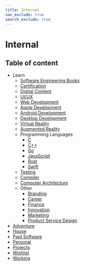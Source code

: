 ```yaml
---
title: Internal
nav_exclude: true
search_exclude: true
---
```


# Internal

<h2 class="text-delta">Table of content</h2>

-   Learn
    -   [Software Engineering Books](/internal/learn/software-engineering-books)
    -   [Certification](/internal/learn/certification)
    -   [Digital Content](/internal/learn/digital-content)
    -   [UI/UX](/internal/learn/ui-ux)
    -   [Web Development](/internal/learn/web-development)
    -   [Apple Development](/internal/learn/apple-development)
    -   [Android Development](/internal/learn/android-development)
    -   [Desktop Development](/internal/learn/desktop-development)
    -   [Virtual Reality](/internal/learn/virtual-reality)
    -   [Augmented Reality](/internal/learn/augmented-reality)
    -   Programming Languages
        -   [C](/internal/learn/programming-languages/c)
        -   [C++](/internal/learn/programming-languages/cpp)
        -   [Go](/internal/learn/programming-languages/go)
        -   [JavaScript](/internal/learn/programming-languages/javascript)
        -   [Rust](/internal/learn/programming-languages/rust)
        -   [Swift](/internal/learn/programming-languages/swift)
    -   [Testing](/internal/learn/testing)
    -   [Compiler](/internal/learn/compiler)
    -   [Computer Architecture](/internal/learn/computer-architecture)
    -   Other
        -   [Branding](/internal/learn/other/branding)
        -   [Career](/internal/learn/other/career)
        -   [Finance](/internal/learn/other/finance)
        -   [Innovation](/internal/learn/other/innovation)
        -   [Marketing](/internal/learn/other/marketing)
        -   [Product Service Design](/internal/learn/other/product-service-design)
-   [Adventure](/internal/adventure)
-   [House](/internal/house)
-   [Paid Software](/internal/paid-software)
-   [Personal](/internal/personal)
-   [Projects](/internal/projects)
-   [Wishlist](/internal/wishlist)
-   [Working](/internal/working)
